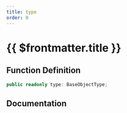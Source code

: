 ```yaml
---
title: type
order: 0
---
```


# {{ $frontmatter.title }}

## Function Definition

```ts
public readonly type: BaseObjectType;
```

## Documentation

<!--@include: ./parts/type.md-->

